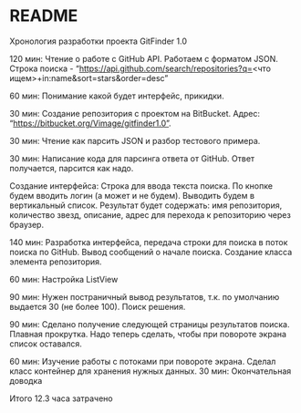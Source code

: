 # README #

Хронология разработки проекта GitFinder 1.0

120 мин:
Чтение о работе с GitHub API. Работаем с форматом JSON. Строка поиска - “https://api.github.com/search/repositories?q=<что ищем>+in:name&sort=stars&order=desc”

60 мин:
Понимание какой будет интерфейс, прикидки.

30 мин:
Создание репозитория с проектом на BitBucket.
Адрес: “https://bitbucket.org/Vimage/gitfinder1.0”.

30 мин:
Чтение как парсить JSON и разбор тестового примера.

30 мин: 
Написание кода для парсинга ответа от GitHub. Ответ получается, парсится как надо.

Создание интерфейса: Строка для ввода текста поиска. По кнопке будем вводить логин (а может и не будем). Выводить будем в вертикальный список. Результат будет содержать: имя репозитория, количество звезд, описание, адрес для перехода к репозиторию через браузер.

140 мин:
Разработка интерфейса, передача строки для поиска в поток поиска по GitHub. Вывод сообщений о начале поиска. Создание класса элемента репозитория.

60 мин:
Настройка ListView

90 мин:
Нужен постраничный вывод результатов, т.к. по умолчанию выдается 30 (не более 100). Поиск решения.

90 мин:
Сделано получение следующей страницы результатов поиска. Плавная прокрутка. Надо теперь сделать, чтобы при повороте экрана список оставался.

60 мин:
Изучение работы с потоками при повороте экрана. Сделал класс контейнер для хранения нужных данных.
30 мин:
Окончательная доводка

 
Итого 12.3 часа затрачено